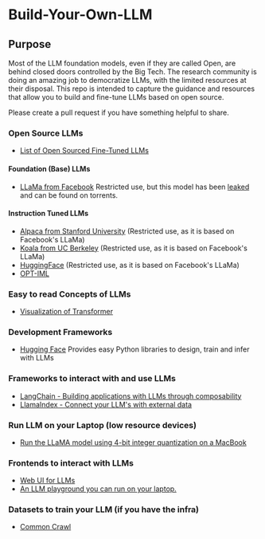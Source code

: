 # Build-Your-Own-LLM

## Purpose
Most of the LLM foundation models, even if they are called Open, are behind closed doors controlled by the Big Tech. The research community is doing an amazing job to democratize LLMs, with the limited resources at their disposal. This repo is intended to capture the guidance and resources that allow you to build and fine-tune LLMs based on open source.

Please create a pull request if you have something helpful to share.

### Open Source LLMs
+ [List of Open Sourced Fine-Tuned LLMs](https://medium.com/geekculture/list-of-open-sourced-fine-tuned-large-language-models-llm-8d95a2e0dc76)

#### Foundation (Base) LLMs
+ [LLaMa from Facebook](https://github.com/facebookresearch/llama) Restricted use, but this model has been [leaked](https://www.deeplearning.ai/the-batch/how-metas-llama-nlp-model-leaked/) and can be found on torrents.

#### Instruction Tuned LLMs 
+ [Alpaca from Stanford University](https://crfm.stanford.edu/2023/03/13/alpaca.html) (Restricted use, as it is based on Facebook's LLaMa)
+ [Koala from UC Berkeley](https://bair.berkeley.edu/blog/2023/04/03/koala/) (Restricted use, as it is based on Facebook's LLaMa)
+ [HuggingFace](https://huggingface.co/OpenAssistant/oasst-sft-6-llama-30b-xor) (Restricted use, as it is based on Facebook's LLaMa)
+ [OPT-IML](https://huggingface.co/facebook/opt-iml-max-30b)

### Easy to read Concepts of LLMs
+ [Visualization of Transformer](https://jalammar.github.io/illustrated-transformer/)

### Development Frameworks
+ [Hugging Face](https://huggingface.co/) Provides easy Python libraries to design, train and infer with LLMs

### Frameworks to interact with and use LLMs
+ [LangChain - Building applications with LLMs through composability](https://github.com/hwchase17/langchain)
+ [LlamaIndex - Connect your LLM's with external data](https://github.com/jerryjliu/llama_index)

### Run LLM on your Laptop (low resource devices)
+ [Run the LLaMA model using 4-bit integer quantization on a MacBook](https://github.com/ggerganov/llama.cpp)

### Frontends to interact with LLMs
+ [Web UI for LLMs](https://github.com/oobabooga/text-generation-webui)
+ [An LLM playground you can run on your laptop.](https://github.com/nat/openplayground)

### Datasets to train your LLM (if you have the infra)
+ [Common Crawl](https://commoncrawl.org/)
